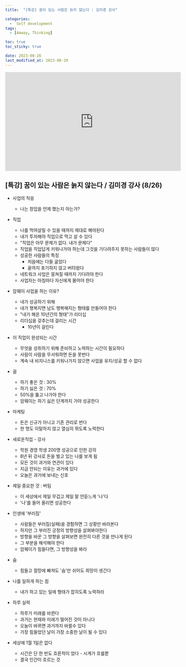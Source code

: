```yaml
---
title:  "[특강] 꿈이 있는 사람은 늙지 않는다 : 김미경 강사"

categories:
  -  Self development
tags:
  - [Amway, Thinking]

toc: true
toc_sticky: true

date: 2023-08-26
last_modified_at: 2023-08-29
---
```



<iframe width="560" height="315" src="https://www.youtube.com/embed/CxF8cZFlMYI?si=BaTkva8eJFa52InO" title="YouTube video player" frameborder="0" allow="accelerometer; autoplay; clipboard-write; encrypted-media; gyroscope; picture-in-picture; web-share" allowfullscreen></iframe>

## [특강] 꿈이 있는 사람은 늙지 않는다 / 김미경 강사 (8/26)

+ 사업의 적응
  - 나는 창업을 언제 했는지 아는가?

+ 직업
  - 나를 먹여살릴 수 있을 때까지 제대로 해야된다
  - 내가 투자해야 직업으로 먹고 살 수 있다
  - "직업은 아무 문제가 없다. 내가 문제다"
  - 직업을 직업답게 키워나가야 하는데 그것을 기다려주지 못하는 사람들이 많다
  - 성공한 사람들의 특징
    - 처음에는 다들 굶었다
    - 끝까지 포기하지 않고 버텨왔다
  - 네트워크 사업은 뭉쳐질 때까지 기다려야 한다
  - 사업자는 아침마다 자신에게 물어야 한다

+ 암웨이 사업을 하는 이유?
  - 내가 성공하기 위해
  - 내가 행복지면 남도 행복해지는 형태를 만들어야 한다
  - "내가 해온 10년간의 형태"가 리더십
  - 리더십을 갖추는데 걸리는 시간
    - 10년이 걸린다

+ 이 직업이 완성되는 시간
  - 무엇을 성취하기 위해 준비하고 노력하는 시간이 필요하다
  - 사람이 사람을 무서워하면 돈을 못번다
  - 계속 내 비지니스를 키워나가지 않으면 사업을 유지/성공 할 수 없다

+ 꿈
  - 하기 좋은 것 : 30%
  - 하기 싫은 것 : 70%
  - 50%을 뚫고 나가야 한다
  - 암웨이는 하기 싫은 단계까지 가야 성공한다

+ 마케팅
  - 돈은 신규가 아니고 기존 관리로 번다
  - 한 명도 이탈하지 않고 열심히 뛰도록 노력한다

+ 새로운직업 - 강사
  - 학원 경영 학생 200명 성공으로 인한 강의
  - 8년 뒤 강사로 돈을 벌고 있는 나를 보게 됨
  - 모든 것이 과거와 연관이 있다
  - 지금 안되는 이유는 과거에 있다
  - 오늘은 과거에 보내는 신호

+ 제일 중요한 것 : 버팀
  - 이 세상에서 제일 무겁고 제일 말 안듣느게 '나'다
  - '나'를 들어 올리면 성공한다

+ 인생에 '부러짐'
  - 사람들은 부러짐(실패)을 경험하면 그 상황만 바라본다
  - 하지만 그 부러진 긍정의 방향성을 살펴봐야한다
  - 방향을 바꾼 그 방향을 살펴보면 완전히 다른 것을 만나게 된다
  - 그 부분을 해석해야 한다
  - 암웨이가 힘들다면, 그 방향성을 봐라

+ 숨
  - 힘들고 절망에 빠져도 '숨'만 쉬어도 희망이 생긴다

+ 나를 일하게 하는 힘
  - 내가 하고 있는 일에 형태가 잡히도록 노력하라

+ 하루 실력
  - 하루가 미래를 바뀐다
  - 과거는 현재와 미래가 떨어진 것이 아니다
  - 오늘이 바뀌면 과거까지 바뀔수 있다
  - 가장 힘들었던 날이 가장 소중한 날이 될 수 있다

+ 세상에 1월 1일은 없다
  - 시간은 단 한 번도 흐른적이 었다 - 시계가 흐를뿐
  - 결국 인간이 흐르는 것